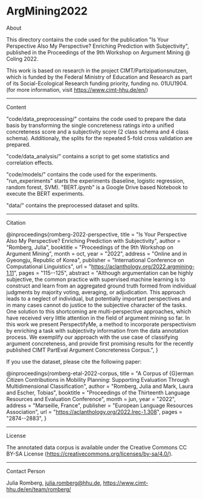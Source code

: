 # ArgMining2022

About

This directory contains the code used for the publication "Is Your Perspective Also My Perspective? Enriching Prediction with Subjectivity", published in the Proceedings of the 9th Workshop on Argument Mining @ Coling 2022.

This work is based on research in the project CIMT/Partizipationsnutzen, which is funded by the Federal Ministry of Education and Research as part of its Social-Ecological Research funding priority, funding no. 01UU1904. (for more information, visit https://www.cimt-hhu.de/en/)

----------

Content

"code/data_preprocessing/" contains the code used to prepare the data basis by transforming the single concreteness ratings into a unified concreteness score and a subjectivity score (2 class schema and 4 class schema). Additionaly, the splits for the repeated 5-fold cross validation are prepared.

"code/data_analysis/" contains a script to get some statistics and correlation effects.

"code/models/" contains the code used for the experiments. "run_experiments" starts the experiments (baseline, logistic regression, random forest, SVM). "BERT.ipynb" is a Google Drive based Notebook to execute the BERT experiments.

"data/" contains the preprocessed dataset and splits. 

----------

Citation

@inproceedings{romberg-2022-perspective,
    title = "Is Your Perspective Also My Perspective? Enriching Prediction with Subjectivity",
    author = "Romberg, Julia",
    booktitle = "Proceedings of the 9th Workshop on Argument Mining",
    month = oct,
    year = "2022",
    address = "Online and in Gyeongju, Republic of Korea",
    publisher = "International Conference on Computational Linguistics",
    url = "https://aclanthology.org/2022.argmining-1.11",
    pages = "115--125",
    abstract = "Although argumentation can be highly subjective, the common practice with supervised machine learning is to construct and learn from an aggregated ground truth formed from individual judgments by majority voting, averaging, or adjudication. This approach leads to a neglect of individual, but potentially important perspectives and in many cases cannot do justice to the subjective character of the tasks. One solution to this shortcoming are multi-perspective approaches, which have received very little attention in the field of argument mining so far. In this work we present PerspectifyMe, a method to incorporate perspectivism by enriching a task with subjectivity information from the data annotation process. We exemplify our approach with the use case of classifying argument concreteness, and provide first promising results for the recently published CIMT PartEval Argument Concreteness Corpus.",
}


If you use the dataset, please cite the following paper:

@inproceedings{romberg-etal-2022-corpus,
    title = "A Corpus of {G}erman Citizen Contributions in Mobility Planning: Supporting Evaluation Through Multidimensional Classification",
    author = "Romberg, Julia and Mark, Laura and Escher, Tobias",
    booktitle = "Proceedings of the Thirteenth Language Resources and Evaluation Conference",
    month = jun,
    year = "2022",
    address = "Marseille, France",
    publisher = "European Language Resources Association",
    url = "https://aclanthology.org/2022.lrec-1.308",
    pages = "2874--2883",
}

----------

License

The annotated data corpus is available under the Creative Commons CC BY-SA License (https://creativecommons.org/licenses/by-sa/4.0/).

----------

Contact Person

Julia Romberg, julia.romberg@hhu.de, https://www.cimt-hhu.de/en/team/romberg/
